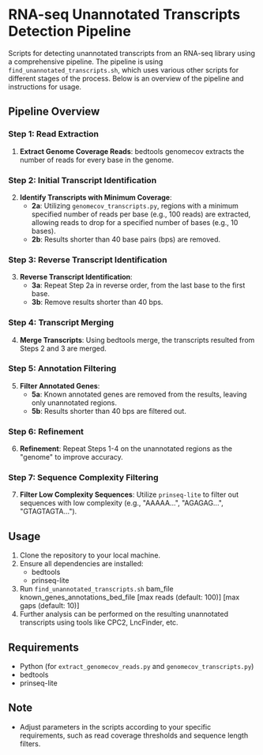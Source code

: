 # RNA-seq Unannotated Transcripts Detection Pipeline

Scripts for detecting unannotated transcripts from an RNA-seq library using a comprehensive pipeline. The pipeline is using `find_unannotated_transcripts.sh`, which uses various other scripts for different stages of the process. Below is an overview of the pipeline and instructions for usage.

## Pipeline Overview

### Step 1: Read Extraction
1. **Extract Genome Coverage Reads**: bedtools genomecov extracts the number of reads for every base in the genome.

### Step 2: Initial Transcript Identification
2. **Identify Transcripts with Minimum Coverage**: 
   - **2a**: Utilizing `genomecov_transcripts.py`, regions with a minimum specified number of reads per base (e.g., 100 reads) are extracted, allowing reads to drop for a specified number of bases (e.g., 10 bases).
   - **2b**: Results shorter than 40 base pairs (bps) are removed.

### Step 3: Reverse Transcript Identification
3. **Reverse Transcript Identification**:
   - **3a**: Repeat Step 2a in reverse order, from the last base to the first base.
   - **3b**: Remove results shorter than 40 bps.

### Step 4: Transcript Merging
4. **Merge Transcripts**: Using bedtools merge, the transcripts resulted from Steps 2 and 3 are merged.

### Step 5: Annotation Filtering
5. **Filter Annotated Genes**:
   - **5a**: Known annotated genes are removed from the results, leaving only unannotated regions.
   - **5b**: Results shorter than 40 bps are filtered out.

### Step 6: Refinement
6. **Refinement**: Repeat Steps 1-4 on the unannotated regions as the "genome" to improve accuracy.

### Step 7: Sequence Complexity Filtering
7. **Filter Low Complexity Sequences**: Utilize `prinseq-lite` to filter out sequences with low complexity (e.g., "AAAAA...", "AGAGAG...", "GTAGTAGTA...").

## Usage
1. Clone the repository to your local machine.
2. Ensure all dependencies are installed:
   - bedtools
   - prinseq-lite
3. Run `find_unannotated_transcripts.sh` bam_file known_genes_annotations_bed_file [max reads (default: 100)] [max gaps (default: 10)]
4. Further analysis can be performed on the resulting unannotated transcripts using tools like CPC2, LncFinder, etc.

## Requirements
- Python (for `extract_genomecov_reads.py` and `genomecov_transcripts.py`)
- bedtools
- prinseq-lite

## Note
- Adjust parameters in the scripts according to your specific requirements, such as read coverage thresholds and sequence length filters.

